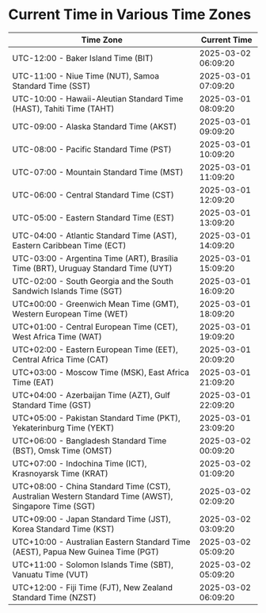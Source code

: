 # Current Time in Various Time Zones

| Time Zone | Current Time |
|-----------|--------------|
| UTC-12:00 - Baker Island Time (BIT) | 2025-03-02 06:09:20 |
| UTC-11:00 - Niue Time (NUT), Samoa Standard Time (SST) | 2025-03-01 07:09:20 |
| UTC-10:00 - Hawaii-Aleutian Standard Time (HAST), Tahiti Time (TAHT) | 2025-03-01 08:09:20 |
| UTC-09:00 - Alaska Standard Time (AKST) | 2025-03-01 09:09:20 |
| UTC-08:00 - Pacific Standard Time (PST) | 2025-03-01 10:09:20 |
| UTC-07:00 - Mountain Standard Time (MST) | 2025-03-01 11:09:20 |
| UTC-06:00 - Central Standard Time (CST) | 2025-03-01 12:09:20 |
| UTC-05:00 - Eastern Standard Time (EST) | 2025-03-01 13:09:20 |
| UTC-04:00 - Atlantic Standard Time (AST), Eastern Caribbean Time (ECT) | 2025-03-01 14:09:20 |
| UTC-03:00 - Argentina Time (ART), Brasília Time (BRT), Uruguay Standard Time (UYT) | 2025-03-01 15:09:20 |
| UTC-02:00 - South Georgia and the South Sandwich Islands Time (SGT) | 2025-03-01 16:09:20 |
| UTC±00:00 - Greenwich Mean Time (GMT), Western European Time (WET) | 2025-03-01 18:09:20 |
| UTC+01:00 - Central European Time (CET), West Africa Time (WAT) | 2025-03-01 19:09:20 |
| UTC+02:00 - Eastern European Time (EET), Central Africa Time (CAT) | 2025-03-01 20:09:20 |
| UTC+03:00 - Moscow Time (MSK), East Africa Time (EAT) | 2025-03-01 21:09:20 |
| UTC+04:00 - Azerbaijan Time (AZT), Gulf Standard Time (GST) | 2025-03-01 22:09:20 |
| UTC+05:00 - Pakistan Standard Time (PKT), Yekaterinburg Time (YEKT) | 2025-03-01 23:09:20 |
| UTC+06:00 - Bangladesh Standard Time (BST), Omsk Time (OMST) | 2025-03-02 00:09:20 |
| UTC+07:00 - Indochina Time (ICT), Krasnoyarsk Time (KRAT) | 2025-03-02 01:09:20 |
| UTC+08:00 - China Standard Time (CST), Australian Western Standard Time (AWST), Singapore Time (SGT) | 2025-03-02 02:09:20 |
| UTC+09:00 - Japan Standard Time (JST), Korea Standard Time (KST) | 2025-03-02 03:09:20 |
| UTC+10:00 - Australian Eastern Standard Time (AEST), Papua New Guinea Time (PGT) | 2025-03-02 05:09:20 |
| UTC+11:00 - Solomon Islands Time (SBT), Vanuatu Time (VUT) | 2025-03-02 05:09:20 |
| UTC+12:00 - Fiji Time (FJT), New Zealand Standard Time (NZST) | 2025-03-02 06:09:20 |

